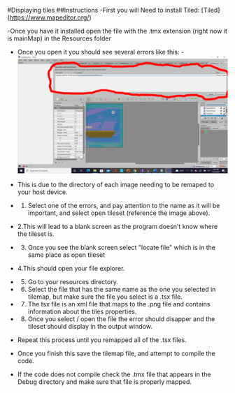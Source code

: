 #Displaying tiles
##Instructions
-First you will Need to install Tiled:
[Tiled] (https://www.mapeditor.org/)


-Once you have it installed open the file with the .tmx extension (right now it is mainMap)  in the Resources folder

- Once you open it you should see several errors like this:
-![Image](https://github.com/VGPII/brawler/blob/main/Error.png)
- This is due to the directory of each image needing to be remaped to your host device.


- 1. Select one of the errors, and pay attention to the name as it will be important, and select open tileset (reference the image above).
- 2.This will lead to a blank screen as the program doesn't know where the tileset is.
- 3. Once you see the blank screen select "locate file" which is in the same place as open tileset
- 4.This should open your file explorer.
- 5. Go to your resources directory.
- 6. Select the file that has the same name as the one you selected in tilemap, but make sure the file you select is a .tsx file.
- 7. The tsx file is an xml file that maps to the .png file and contains information about the tiles properties.
- 8. Once you select / open the file the error should disapper and the tileset should display in the output window.

- Repeat this process until you remapped all of the .tsx files.
- Once you finish this save the tilemap file, and attempt to compile the code.
- If the code does not compile check the .tmx file that appears in the Debug directory and make sure that file is properly mapped.
